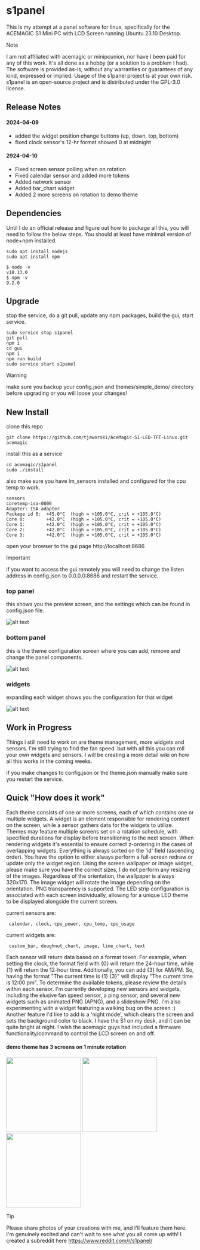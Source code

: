# s1panel

This is my attempt at a panel software for linux, specifically for the ACEMAGIC S1 Mini PC with LCD Screen running Ubuntu 23.10 Desktop.

> [!NOTE]
> I am not affiliated with acemagic or minipcunion, nor have I been paid for any of this work. It's all done as a hobby (or a solution to a problem I had).  The software is provided as-is, without any warranties or guarantees of any kind, expressed or implied. Usage of the s1panel project is at your own risk. s1panel is an open-source project and is distributed under the GPL-3.0 license.  

## Release Notes

#### 2024-04-09
  - added the widget position change buttons (up, down, top, bottom)
  - fixed clock sensor's 12-hr format showed 0 at midnight

#### 2924-04-10
  - Fixed screen sensor polling when on rotation
  - Fixed calendar sensor and added more tokens
  - Added network sensor
  - Added bar_chart widget
  - Added 2 more screens on rotation to demo theme

## Dependencies

Until I do an official release and figure out how to package all this, you will need to follow the below steps. You should at least have minimal version of node+npm installed. 

```
sudo apt install nodejs
sudo apt install npm
```

```
$ node -v
v18.13.0
$ npm -v
9.2.0
```

## Upgrade

stop the service, do a git pull, update any npm packages, build the gui, start service.

```
sudo service stop s1panel
git pull
npm i
cd gui
npm i
npm run build
sudo service start s1panel
```

> [!WARNING]
> make sure you backup your config.json and themes/simple_demo/ directory before upgrading or you will loose your changes!

## New Install

clone this repo

```
git clone https://github.com/tjaworski/AceMagic-S1-LED-TFT-Linux.git acemagic
```

install this as a service

```
cd acemagic/s1panel
sudo ./install
```

also make sure you have lm_sensors installed and configured for the cpu temp to work.

```
sensors
coretemp-isa-0000
Adapter: ISA adapter
Package id 0:  +45.0°C  (high = +105.0°C, crit = +105.0°C)
Core 0:        +42.0°C  (high = +105.0°C, crit = +105.0°C)
Core 1:        +42.0°C  (high = +105.0°C, crit = +105.0°C)
Core 2:        +42.0°C  (high = +105.0°C, crit = +105.0°C)
Core 3:        +42.0°C  (high = +105.0°C, crit = +105.0°C)
```

open your browser to the gui page http://localhost:8686

> [!IMPORTANT]
> if you want to access the gui remotely you will need to change the listen address in config.json to 0.0.0.0:8686 and restart the service.

### top panel

this shows you the preview screen, and the settings which can be found in config.json file.

![alt text](screenshots/top-panel.png?raw=true)

### bottom panel

this is the theme configuration screen where you can add, remove and change the panel components.

![alt text](screenshots/bottom-panel.png?raw=true)

### widgets

expanding each widget shows you the configuration for that widget

![alt text](screenshots/widget-config.png?raw=true)

## Work in Progress

Things i still need to work on are theme management, more widgets and sensors. I'm still trying to find the fan speed. but with all this you can roll your own widgets and sensors. I will be creating a more detail wiki on how all this works in the coming weeks.

if you make changes to config.json or the theme.json manually make sure you restart the service.

## Quick "How does it work"

Each theme consists of one or more screens, each of which contains one or multiple widgets. A widget is an element responsible for rendering content on the screen, while a sensor gathers data for the widgets to utilize. Themes may feature multiple screens set on a rotation schedule, with specified durations for display before transitioning to the next screen. When rendering widgets it's essential to ensure correct z-ordering in the cases of overlapping widgets. Everything is always sorted on the 'id' field (ascending order). You have the option to either always perform a full-screen redraw or update only the widget region. Using the screen wallpaper or image widget, please make sure you have the correct sizes, I do not perform any resizing of the images. Regardless of the orientation, the wallpaper is always 320x170. The image widget will rotate the image depending on the orientation. PNG transparency is supported. The LED strip configuration is associated with each screen individually, allowing for a unique LED theme to be displayed alongside the current screen.

current sensors are:

     calendar, clock, cpu_power, cpu_temp, cpu_usage 

current widgets are:

     custom_bar, doughnut_chart, image, line_chart, text

Each sensor will return data based on a format token. For example, when setting the clock, the format field with {0} will return the 24-hour time, while {1} will return the 12-hour time. Additionally, you can add {3} for AM/PM. So, having the format "The current time is {1} {3}" will display "The current time is 12:00 pm". To determine the available tokens, please review the details within each sensor. I'm currently developing new sensors and widgets, including the elusive fan speed sensor, a ping sensor, and several new widgets such as animated PNG (APNG), and a slideshow PNG. I'm also experimenting with a widget featuring a walking bug on the screen :) Another feature I'd like to add is a 'night mode', which clears the screen and sets the background color to black. I have the S1 on my desk, and it can be quite bright at night. I wish the acemagic guys had included a firmware functionality/command to control the LCD screen on and off.

#### demo theme has 3 screens on 1 minute rotation

<div>
<img src="screenshots/demo_screen1.png" data-canonical-src="screenshots/demo_screen1.png" width="200" />
<img src="screenshots/demo_screen2.png" data-canonical-src="screenshots/demo_screen2.png" width="200" />
<img src="screenshots/demo_screen3.png" data-canonical-src="screenshots/demo_screen3.png" width="200" />
</div>
 


> [!TIP]
> Please share photos of your creations with me, and I'll feature them here. I'm genuinely excited and can't wait to see what you all come up with! I created a subreddit here https://www.reddit.com/r/s1panel/
